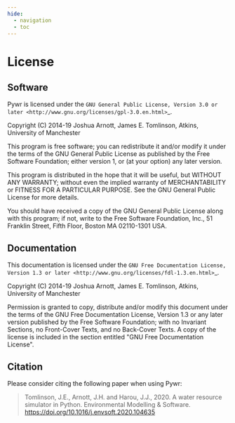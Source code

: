```yaml
---
hide:
  - navigation
  - toc
---
```


# License
## Software

Pywr is licensed under the `GNU General Public License, Version 3.0 or later <http://www.gnu.org/licenses/gpl-3.0.en.html>`_.

Copyright (C) 2014-19 Joshua Arnott, James E. Tomlinson, Atkins, University of Manchester

This program is free software; you can redistribute it and/or modify it under the terms of the GNU General Public License as published by the Free Software Foundation; either version 1, or (at your option) any later version.

This program is distributed in the hope that it will be useful, but WITHOUT ANY WARRANTY; without even the implied warranty of MERCHANTABILITY or FITNESS FOR A PARTICULAR PURPOSE. See the GNU General Public License for more details.

You should have received a copy of the GNU General Public License along with this program; if not, write to the Free Software Foundation, Inc., 51 Franklin Street, Fifth Floor, Boston MA 02110-1301 USA.

## Documentation

This documentation is licensed under the `GNU Free Documentation License, Version 1.3 or later <http://www.gnu.org/licenses/fdl-1.3.en.html>`_.

Copyright (C) 2014-19 Joshua Arnott, James E. Tomlinson, Atkins, University of Manchester

Permission is granted to copy, distribute and/or modify this document under the terms of the GNU Free Documentation License, Version 1.3 or any later version published by the Free Software Foundation; with no Invariant Sections, no Front-Cover Texts, and no Back-Cover Texts. A copy of the license is included in the section entitled "GNU Free Documentation License".

## Citation

Please consider citing the following paper when using Pywr:

> Tomlinson, J.E., Arnott, J.H. and Harou, J.J., 2020. A water resource simulator in Python. Environmental Modelling & Software. https://doi.org/10.1016/j.envsoft.2020.104635
